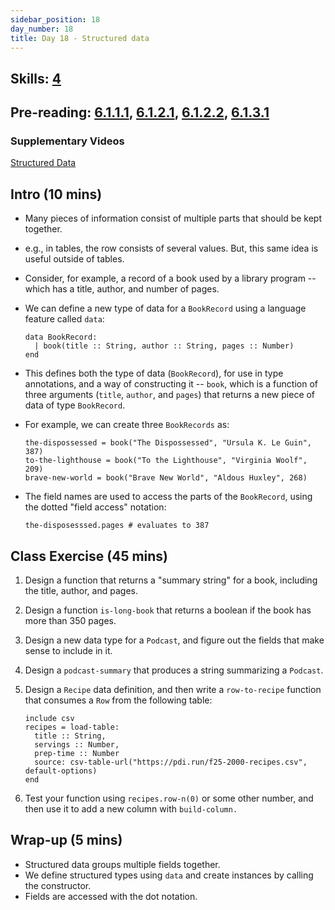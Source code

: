 ```yaml
---
sidebar_position: 18
day_number: 18
title: Day 18 - Structured data
---
```


## Skills: [4](</skills/#(4)>)

## Pre-reading: [6.1.1.1](<%7B%7BDCIC_DOMAIN%7D%7D/intro-struct-data.html#(part._.A_.First_.Peek_at_.Structured_.Data)>), [6.1.2.1](<%7B%7BDCIC_DOMAIN%7D%7D/intro-struct-data.html#(part._struct-data-eg)>), [6.1.2.2](<%7B%7BDCIC_DOMAIN%7D%7D/intro-struct-data.html#(part._.Annotations_for_.Structured_.Data)>), [6.1.3.1](<%7B%7BDCIC_DOMAIN%7D%7D/intro-struct-data.html#(part._.Extracting_.Fields_from_.Structured_.Data)>)

### Supplementary Videos

[Structured Data](https://northeastern.hosted.panopto.com/Panopto/Pages/Viewer.aspx?id=456772ed-fdd6-4990-a45e-b35b018149b1)

## Intro (10 mins)

- Many pieces of information consist of multiple parts that should be kept together.

- e.g., in tables, the row consists of several values. But, this same idea is useful outside of tables.

- Consider, for example, a record of a book used by a library program -- which has a title, author, and number of pages.

- We can define a new type of data for a `BookRecord` using a language feature called `data`:

  ```pyret
  data BookRecord:
    | book(title :: String, author :: String, pages :: Number)
  end
  ```

- This defines both the type of data (`BookRecord`), for use in type
  annotations, and a way of constructing it -- `book`, which is a function of
  three arguments (`title`, `author`, and `pages`) that returns a new piece of
  data of type `BookRecord`.

- For example, we can create three `BookRecords` as:

  ```pyret
  the-dispossessed = book("The Dispossessed", "Ursula K. Le Guin", 387)
  to-the-lighthouse = book("To the Lighthouse", "Virginia Woolf", 209)
  brave-new-world = book("Brave New World", "Aldous Huxley", 268)
  ```

- The field names are used to access the parts of the `BookRecord`, using the
  dotted "field access" notation:

  ```pyret
  the-disposesssed.pages # evaluates to 387
  ```

## Class Exercise (45 mins)

1. Design a function that returns a "summary string" for a book, including the
  title, author, and pages.

1. Design a function `is-long-book` that returns a boolean if the book has more than 350 pages.

1. Design a new data type for a `Podcast`, and figure out the fields that make
  sense to include in it.

1. Design a `podcast-summary` that produces a string summarizing a `Podcast`.

1. Design a `Recipe` data definition, and then write a `row-to-recipe` function
  that consumes a `Row` from the following table:

    ```pyret
    include csv
    recipes = load-table:
      title :: String,
      servings :: Number,
      prep-time :: Number
      source: csv-table-url("https://pdi.run/f25-2000-recipes.csv", default-options)
    end
    ```

1. Test your function using `recipes.row-n(0)` or some other number, and
  then use it to add a new column with `build-column.`

## Wrap-up (5 mins)

- Structured data groups multiple fields together.
- We define structured types using `data` and create instances by calling the constructor.
- Fields are accessed with the dot notation.
